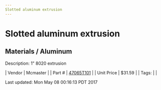 ```yaml
---
Slotted aluminum extrusion
---
```

# Slotted aluminum extrusion
## Materials / Aluminum
Description: 	1" 8020 extrusion 

| Vendor | Mcmaster | 
| Part # | [47065T101](https://www.mcmaster.com/#47065T101) | 
| Unit Price | $31.59 | 
| Tags: |  | 

Last updated: Mon May 08 00:16:13 PDT 2017
